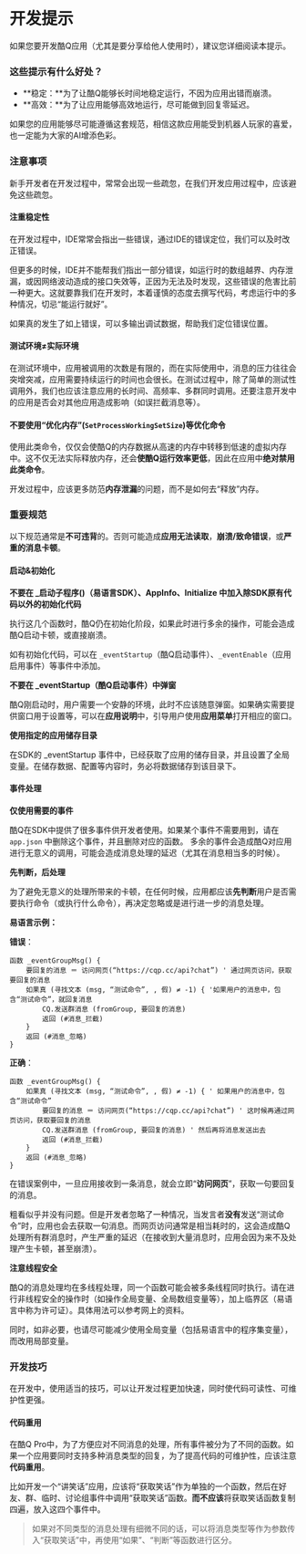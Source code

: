 # 开发提示

如果您要开发酷Q应用（尤其是要分享给他人使用时），建议您详细阅读本提示。

### 这些提示有什么好处？ <a href="zhe-xie-ti-shi-you-shi-mo-hao-chu" id="zhe-xie-ti-shi-you-shi-mo-hao-chu"></a>

* **稳定：**为了让酷Q能够长时间地稳定运行，不因为应用出错而崩溃。
* **高效：**为了让应用能够高效地运行，尽可能做到回复零延迟。

如果您的应用能够尽可能遵循这套规范，相信这款应用能受到机器人玩家的喜爱，也一定能为大家的AI增添色彩。

### 注意事项 <a href="zhu-yi-shi-xiang" id="zhu-yi-shi-xiang"></a>

新手开发者在开发过程中，常常会出现一些疏忽，在我们开发应用过程中，应该避免这些疏忽。

#### 注重稳定性 <a href="zhu-zhong-wen-ding-xing" id="zhu-zhong-wen-ding-xing"></a>

在开发过程中，IDE常常会指出一些错误，通过IDE的错误定位，我们可以及时改正错误。

但更多的时候，IDE并不能帮我们指出一部分错误，如运行时的数组越界、内存泄漏，或因网络波动造成的接口失效等，正因为无法及时发现，这些错误的危害比前一种更大。这就要靠我们在开发时，本着谨慎的态度去撰写代码，考虑运行中的多种情况，切忌“能运行就好”。

如果真的发生了如上错误，可以多输出调试数据，帮助我们定位错误位置。

#### 测试环境≠实际环境 <a href="ce-shi-huan-jing-shi-ji-huan-jing" id="ce-shi-huan-jing-shi-ji-huan-jing"></a>

在测试环境中，应用被调用的次数是有限的，而在实际使用中，消息的压力往往会突增突减，应用需要持续运行的时间也会很长。在测试过程中，除了简单的测试性调用外，我们也应该注意应用的长时间、高频率、多群同时调用。还要注意开发中的应用是否会对其他应用造成影响（如误拦截消息等）。

#### 不要使用“优化内存”(`SetProcessWorkingSetSize`)等优化命令 <a href="bu-yao-shi-yong-you-hua-nei-cun-setprocessworkingsetsize-deng-you-hua-ming-ling" id="bu-yao-shi-yong-you-hua-nei-cun-setprocessworkingsetsize-deng-you-hua-ming-ling"></a>

使用此类命令，仅仅会使酷Q的内存数据从高速的内存中转移到低速的虚拟内存中。这不仅无法实际释放内存，还会**使酷Q运行效率更低**，因此在应用中**绝对禁用此类命令**。

开发过程中，应该更多防范**内存泄漏**的问题，而不是如何去“释放”内存。

### 重要规范 <a href="zhong-yao-gui-fan" id="zhong-yao-gui-fan"></a>

以下规范通常是**不可违背**的。否则可能造成**应用无法读取**，**崩溃/致命错误**，或**严重的消息卡顿**。

#### 启动&初始化 <a href="qi-dong-chu-shi-hua" id="qi-dong-chu-shi-hua"></a>

**不要在 \_启动子程序()（易语言SDK）、AppInfo、Initialize 中加入除SDK原有代码以外的初始化代码**

执行这几个函数时，酷Q仍在初始化阶段，如果此时进行多余的操作，可能会造成酷Q启动卡顿，或直接崩溃。

如有初始化代码，可以在 `_eventStartup`（酷Q启动事件）、`_eventEnable`（应用启用事件）等事件中添加。

**不要在 \_eventStartup（酷Q启动事件）中弹窗**

酷Q刚启动时，用户需要一个安静的环境，此时不应该随意弹窗。如果确实需要提供窗口用于设置等，可以在**应用说明**中，引导用户使用**应用菜单**打开相应的窗口。

**使用指定的应用储存目录**

在SDK的 \_eventStartup 事件中，已经获取了应用的储存目录，并且设置了全局变量。在储存数据、配置等内容时，务必将数据储存到该目录下。

#### 事件处理 <a href="shi-jian-chu-li" id="shi-jian-chu-li"></a>

**仅使用需要的事件**

酷Q在SDK中提供了很多事件供开发者使用。如果某个事件不需要用到，请在 `app.json` 中删除这个事件，并且删除对应的函数。 多余的事件会造成酷Q对应用进行无意义的调用，可能会造成消息处理的延迟（尤其在消息相当多的时候）。

**先判断，后处理**

为了避免无意义的处理所带来的卡顿，在任何时候，应用都应该**先判断**用户是否需要执行命令（或执行什么命令），再决定忽略或是进行进一步的消息处理。

**易语言示例：**

**错误**：

```
函数 _eventGroupMsg() {
    要回复的消息 ＝ 访问网页(“https://cqp.cc/api?chat”) ' 通过网页访问，获取要回复的消息
    如果真 (寻找文本 (msg, “测试命令”, , 假) ≠ -1) { '如果用户的消息中，包含“测试命令”，就回复消息
        CQ.发送群消息 (fromGroup, 要回复的消息)
        返回 (#消息_拦截)
    }
    返回 (#消息_忽略)
}
```

**正确**：

```
函数 _eventGroupMsg() {
    如果真 (寻找文本 (msg, “测试命令”, , 假) ≠ -1) { ' 如果用户的消息中，包含“测试命令”
        要回复的消息 ＝ 访问网页(“https://cqp.cc/api?chat”) ' 这时候再通过网页访问，获取要回复的消息
        CQ.发送群消息 (fromGroup, 要回复的消息) ' 然后再将消息发送出去
        返回 (#消息_拦截)
    }
    返回 (#消息_忽略)
}
```

在错误案例中，一旦应用接收到一条消息，就会立即“**访问网页**”，获取一句要回复的消息。

粗看似乎并没有问题。但是开发者忽略了一种情况，当发言者**没有**发送“测试命令”时，应用也会去获取一句消息。而网页访问通常是相当耗时的，这会造成酷Q处理所有群消息时，产生严重的延迟（在接收到大量消息时，应用会因为来不及处理产生卡顿，甚至崩溃）。

**注意线程安全**

酷Q的消息处理均在多线程处理，同一个函数可能会被多条线程同时执行。请在进行非线程安全的操作时（如操作全局变量、全局数组变量等），加上临界区（易语言中称为许可证）。具体用法可以参考网上的资料。

同时，如非必要，也请尽可能减少使用全局变量（包括易语言中的程序集变量），而改用局部变量。

### 开发技巧 <a href="kai-fa-ji-qiao" id="kai-fa-ji-qiao"></a>

在开发中，使用适当的技巧，可以让开发过程更加快速，同时使代码可读性、可维护性更强。

#### 代码重用 <a href="dai-ma-zhong-yong" id="dai-ma-zhong-yong"></a>

在酷Q Pro中，为了方便应对不同消息的处理，所有事件被分为了不同的函数。如果一个应用要同时支持多种消息类型的回复，为了提高代码的可维护性，应该注意**代码重用**。

比如开发一个“讲笑话”应用，应该将“获取笑话”作为单独的一个函数，然后在好友、群、临时、讨论组事件中调用“获取笑话”函数。**而不应该**将获取笑话函数复制四遍，放入这四个事件中。

> 如果对不同类型的消息处理有细微不同的话，可以将消息类型等作为参数传入“获取笑话”中，再使用“如果”、“判断”等函数进行区分。
